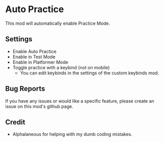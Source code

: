# Auto Practice

This mod will automatically enable Practice Mode.

## Settings
- Enable Auto Practice
- Enable in Test Mode
- Enable in Platformer Mode
- Toggle practice with a keybind (not on mobile)
    + You can edit keybinds in the settings of the custom keybinds mod.
 
## Bug Reports
If you have any issues or would like a specific feature, please create an issue on this mod's github page.

## Credit
- <cb>Alphalaneous</c> for helping with my dumb coding mistakes.

